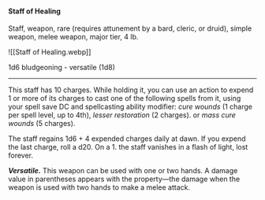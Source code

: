 #### Staff of Healing

Staff, weapon, rare (requires attunement by a bard, cleric, or druid), simple weapon, melee weapon, major tier, 4 lb.

![[Staff of Healing.webp]]

1d6 bludgeoning  - versatile (1d8)

---

This staff has 10 charges. While holding it, you can use an action to expend 1 or more of its charges to cast one of the following spells from it, using your spell save DC and spellcasting ability modifier: *cure wounds* (1 charge per spell level, up to 4th), *lesser restoration* (2 charges). or *mass cure wounds* (5 charges).

The staff regains 1d6 + 4 expended charges daily at dawn. If you expend the last charge, roll a d20. On a 1. the staff vanishes in a flash of light, lost forever.

***Versatile.*** This weapon can be used with one or two hands. A damage value in parentheses appears with the property—the damage when the weapon is used with two hands to make a melee attack.